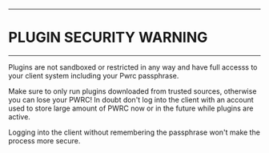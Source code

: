----
# PLUGIN SECURITY WARNING #

----
Plugins are not sandboxed or restricted in any way and have full accesss
to your client system including your Pwrc passphrase.

Make sure to only run plugins downloaded from trusted sources, otherwise
you can lose your PWRC! In doubt don't log into the client with an account
used to store large amount of PWRC now or in the future while plugins
are active.

Logging into the client without remembering the passphrase won't make
the process more secure.
